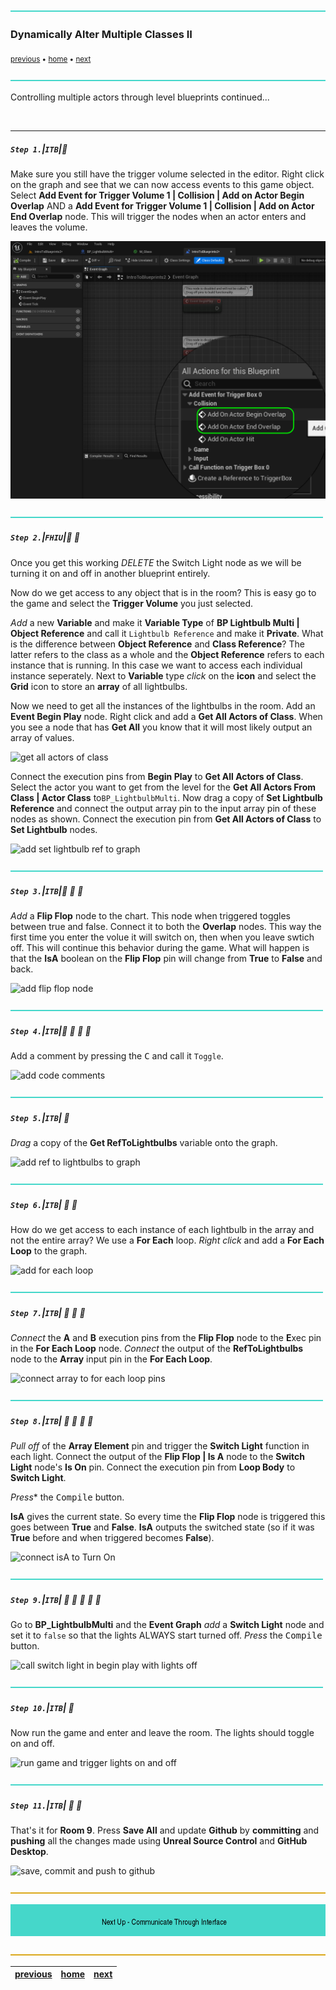 ![](../images/line3.png)

### Dynamically Alter Multiple Classes II

<sub>[previous](../multiple-actors/README.md#user-content-dynamically-alter-multiple-classes) • [home](../README.md#user-content-ue4-blueprints) • [next](../interface/README.md#user-content-communicate-through-interface)</sub>

![](../images/line3.png)

Controlling multiple actors through level blueprints continued...

<br>

---

##### `Step 1.`\|`ITB`|:small_blue_diamond:

Make sure you still have the trigger volume selected in the editor. Right click on the graph and see that we can now access events to this game object. Select **Add Event for Trigger Volume 1 | Collision | Add on Actor Begin Overlap** AND a **Add Event for Trigger Volume 1 | Collision | Add on Actor End Overlap** node. This will trigger the nodes when an actor enters and leaves the volume.

![add begin and end overlap event types](images/GetAllActorsOfClass.png)

![](../images/line2.png)

##### `Step 2.`\|`FHIU`|:small_blue_diamond: :small_blue_diamond: 


Once you get this working *DELETE* the Switch Light node as we will be turning it on and off in another blueprint entirely.
 
Now do we get access to any object that is in the room? This is easy go to the game and select the **Trigger Volume** you just selected.

*Add* a new **Variable** and make it **Variable Type** of **BP Lightbulb Multi | Object Reference** and call it `Lightbulb Reference` and make it **Private**. What is the difference between **Object Reference** and **Class Reference**? The latter refers to the class as a whole and the **Object Reference** refers to each instance that is running. In this case we want to access each individual instance seperately. Next to **Variable** type *click* on the **icon** and select the **Grid** icon to store an **array** of all lightbulbs.


Now we need to get all the instances of the lightbulbs in the room. Add an **Event Begin Play** node. Right click and add a **Get All Actors of Class**. When you see a node that has **Get All** you know that it will most likely output an array of values.

![get all actors of class](images/DeleteLightReferenceVariable.jpg)

Connect the execution pins from **Begin Play** to **Get All Actors of Class**. Select the actor you want to get from the level for the **Get All Actors From Class | Actor Class** to`BP_LightbulbMulti`. Now drag a copy of **Set Lightbulb Reference** and connect the output array pin to the input array pin of these nodes as shown. Connect the execution pin from **Get All Actors of Class** to **Set Lightbulb** nodes.

![add set lightbulb ref to graph](images/SayYesRm10.jpg)


![](../images/line2.png)

##### `Step 3.`\|`ITB`|:small_blue_diamond: :small_blue_diamond: :small_blue_diamond:

*Add* a **Flip Flop** node to the chart. This node when triggered toggles between true and false. Connect it to both the **Overlap** nodes. This way the first time you enter the volue it will switch on, then when you leave swtich off. This will continue this behavior during the game. What will happen is that the **IsA** boolean on the **Flip Flop** pin will change from **True** to **False** and back.

![add flip flop node](images/ActorClassBPSelectRm10.jpg)

![](../images/line2.png)

##### `Step 4.`\|`ITB`|:small_blue_diamond: :small_blue_diamond: :small_blue_diamond: :small_blue_diamond:

Add a comment by pressing the <kbd>C</kbd> and call it `Toggle`.

![add code comments](images/ActorArrayOut.jpg)

![](../images/line2.png)

##### `Step 5.`\|`ITB`| :small_orange_diamond:

*Drag* a copy of the **Get RefToLightbulbs** variable onto the graph.

![add ref to lightbulbs to graph](images/DragRefToLightbulbs.jpg)

![](../images/line2.png)

##### `Step 6.`\|`ITB`| :small_orange_diamond: :small_blue_diamond:

How do we get access to each instance of each lightbulb in the array and not the entire array? We use a **For Each** loop. *Right click* and add a **For Each Loop** to the graph.

![add for each loop](images/ConnectActorToForEachRm10.jpg)

![](../images/line2.png)

##### `Step 7.`\|`ITB`| :small_orange_diamond: :small_blue_diamond: :small_blue_diamond:

*Connect* the **A** and **B** execution pins from the **Flip Flop** node to the **E**xec pin in the **For Each Loop** node. *Connect* the output of the **RefToLightbulbs** node to the **Array** input pin in the **For Each Loop**.

![connect array to for each loop pins](images/ArrayElementSwitchLightRm10.jpg)

![](../images/line2.png)

##### `Step 8.`\|`ITB`| :small_orange_diamond: :small_blue_diamond: :small_blue_diamond: :small_blue_diamond:

*Pull off* of the **Array Element** pin and trigger the **Switch Light** function in each light. Connect the output of the **Flip Flop | Is A** node to the **Switch Light** node's **Is On** pin. Connect the execution pin from **Loop Body** to **Switch Light**.

*Press** the <kbd>Compile</kbd> button.

**IsA** gives the current state.  So every time the **Flip Flop** node is triggered this goes between **True** and **False**.  **IsA** outputs the switched state (so if it was **True** before and when triggered becomes **False**).

![connect isA to Turn On](images/SwitchLightOnOff.jpg)

![](../images/line2.png)

##### `Step 9.`\|`ITB`| :small_orange_diamond: :small_blue_diamond: :small_blue_diamond: :small_blue_diamond: :small_blue_diamond:

Go to **BP_LightbulbMulti** and the **Event Graph** *add* a **Switch Light** node and set it to `false` so that the lights ALWAYS start turned off. *Press* the <kbd>Compile</kbd> button.

![call switch light in begin play with lights off](images/image_09.jpg)

![](../images/line2.png)

##### `Step 10.`\|`ITB`| :large_blue_diamond:

Now run the game and enter and leave the room. The lights should toggle on and off.

![run game and trigger lights on and off](images/TurnOnOffLights.gif)

![](../images/line2.png)

##### `Step 11.`\|`ITB`| :large_blue_diamond: :small_blue_diamond: 

That's it for **Room 9**. Press **Save All** and update **Github** by **committing** and **pushing** all the changes made using **Unreal Source Control** and **GitHub Desktop**. 

![save, commit and push to github](images/Room9GitHub.jpg)

![](../images/line.png)

<!-- <img src="https://via.placeholder.com/1000x100/45D7CA/000000/?text=Next Up - Communicate Through Interface"> -->

![next up next tile](images/banner.png)

![](../images/line.png)

| [previous](../multiple-actors/README.md#user-content-dynamically-alter-multiple-classes)| [home](../README.md#user-content-ue4-blueprints) | [next](../interface/README.md#user-content-communicate-through-interface)|
|---|---|---|
